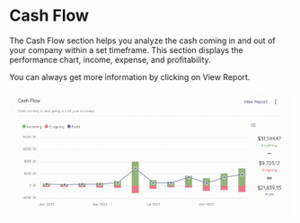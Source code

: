 Cash Flow
=========

The Cash Flow section helps you analyze the cash coming in and out of your company within a set timeframe. This section displays the performance chart, income, expense, and profitability.

You can always get more information by clicking on View Report.

![Cash flow](_images/cash-flow.png)